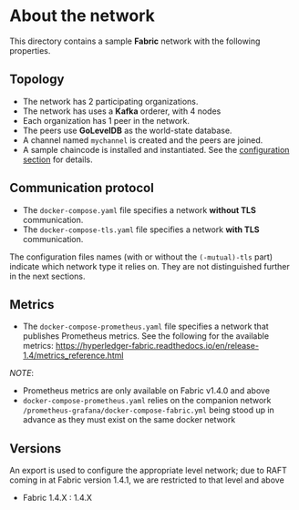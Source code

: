 # About the network

This directory contains a sample __Fabric__ network with the following properties.

## Topology
* The network has 2 participating organizations.
* The network has uses a __Kafka__ orderer, with 4 nodes
* Each organization has 1 peer in the network.
* The peers use __GoLevelDB__ as the world-state database.
* A channel named `mychannel` is created and the peers are joined.
* A sample chaincode is installed and instantiated. See the [configuration section](#platform-configurations) for details.

## Communication protocol
* The `docker-compose.yaml` file specifies a network __without TLS__ communication.
* The `docker-compose-tls.yaml` file specifies a network __with TLS__ communication.

The configuration files names (with or without the `(-mutual)-tls` part) indicate which network type it relies on. They are not distinguished further in the next sections.

## Metrics
* The `docker-compose-prometheus.yaml` file specifies a network that publishes Prometheus metrics. See the following for the available metrics: https://hyperledger-fabric.readthedocs.io/en/release-1.4/metrics_reference.html

*NOTE*: 
* Prometheus metrics are only available on Fabric v1.4.0 and above
* `docker-compose-prometheus.yaml` relies on the companion network `/prometheus-grafana/docker-compose-fabric.yml` being stood up in advance as they must exist on the same docker network

## Versions
An export is used to configure the appropriate level network; due to RAFT coming in at Fabric version 1.4.1, we are restricted to that level and above
- Fabric 1.4.X : 1.4.X